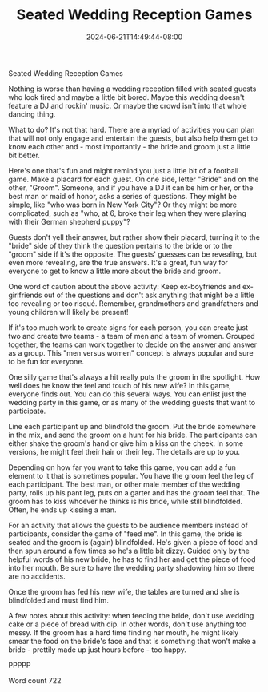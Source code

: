 ﻿---
title: "Seated Wedding Reception Games"
date: 2024-06-21T14:49:44-08:00
description: "Wedding Games & Activities Tips for Web Success"
featured_image: "/images/Wedding Games & Activities.jpg"
tags: ["Wedding Games & Activities"]
---

Seated Wedding Reception Games

Nothing is worse than having a wedding reception filled with seated guests who look tired and maybe a little bit bored. Maybe this wedding doesn't feature a DJ and rockin' music. Or maybe the crowd isn't into that whole dancing thing.

What to do? It's not that hard. There are a myriad of activities you can plan that will not only engage and entertain the guests, but also help them get to know each other and - most importantly - the bride and groom just a little bit better.

Here's one that's fun and might remind you just a little bit of a football game. Make a placard for each guest. On one side, letter "Bride" and on the other, "Groom". Someone, and if you have a DJ it can be him or her, or the best man or maid of honor, asks a series of questions. They might be simple, like "who was born in New York City"? Or they might be more complicated, such as "who, at 6, broke their leg when they were playing with their German shepherd puppy"? 

Guests don't yell their answer, but rather show their placard, turning it to the "bride" side of they think the question pertains to the bride or to the "groom" side if it's the opposite. The guests' guesses can be revealing, but even more revealing, are the true answers. It's a great, fun way for everyone to get to know a little more about the bride and groom.

One word of caution about the above activity: Keep ex-boyfriends and ex-girlfriends out of the questions and don't ask anything that might be a little too revealing or too risqué. Remember, grandmothers and grandfathers and young children will likely be present!

If it's too much work to create signs for each person, you can create just two and create two teams - a team of men and a team of women. Grouped together, the teams can work together to decide on the answer and answer as a group. This "men versus women" concept is always popular and sure to be fun for everyone.

One silly game that's always a hit really puts the groom in the spotlight. How well does he know the feel and touch of his new wife? In this game, everyone finds out. You can do this several ways. You can enlist just the wedding party in this game, or as many of the wedding guests that want to participate. 

Line each participant up and blindfold the groom. Put the bride somewhere in the mix, and send the groom on a hunt for his bride. The participants can either shake the groom's hand or give him a kiss on the cheek. In some versions, he might feel their hair or their leg. The details are up to you.

Depending on how far you want to take this game, you can add a fun element to it that is sometimes popular. You have the groom feel the leg of each participant. The best man, or other male member of the wedding party, rolls up his pant leg, puts on a garter and has the groom feel that. The groom has to kiss whoever he thinks is his bride, while still blindfolded. Often, he ends up kissing a man.

For an activity that allows the guests to be audience members instead of participants, consider the game of "feed me". In this game, the bride is seated and the groom is (again) blindfolded. He's given a piece of food and then spun around a few times so he's a little bit dizzy. Guided only by the helpful words of his new bride, he has to find her and get the piece of food into her mouth. Be sure to have the wedding party shadowing him so there are no accidents. 

Once the groom has fed his new wife, the tables are turned and she is blindfolded and must find him. 

A few notes about this activity: when feeding the bride, don't use wedding cake or a piece of bread with dip. In other words, don't use anything too messy. If the groom has a hard time finding her mouth, he might likely smear the food on the bride's face and that is something that won't make a bride - prettily made up just hours before - too happy. 

PPPPP

Word count 722





